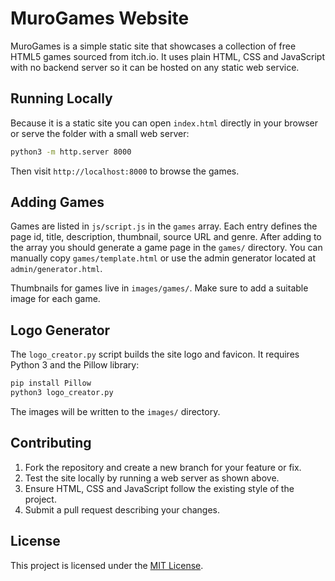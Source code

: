 # MuroGames Website

MuroGames is a simple static site that showcases a collection of free HTML5 games sourced from itch.io.
It uses plain HTML, CSS and JavaScript with no backend server so it can be hosted on any static web service.

## Running Locally

Because it is a static site you can open `index.html` directly in your browser or serve the folder with a small web server:

```bash
python3 -m http.server 8000
```

Then visit `http://localhost:8000` to browse the games.

## Adding Games

Games are listed in `js/script.js` in the `games` array. Each entry defines the page id, title, description, thumbnail, source URL and genre. After adding to the array you should generate a game page in the `games/` directory. You can manually copy `games/template.html` or use the admin generator located at `admin/generator.html`.

Thumbnails for games live in `images/games/`. Make sure to add a suitable image for each game.

## Logo Generator

The `logo_creator.py` script builds the site logo and favicon. It requires Python 3 and the Pillow library:

```bash
pip install Pillow
python3 logo_creator.py
```

The images will be written to the `images/` directory.

## Contributing

1. Fork the repository and create a new branch for your feature or fix.
2. Test the site locally by running a web server as shown above.
3. Ensure HTML, CSS and JavaScript follow the existing style of the project.
4. Submit a pull request describing your changes.


## License

This project is licensed under the [MIT License](LICENSE).
